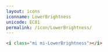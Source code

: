 ```yaml
---
layout: icons
iconname: LowerBrightness
unicode: EC81
permalink: /icon/LowerBrightness/
---
```


``` html
<i class="mi mi-LowerBrightness"></i>
```
